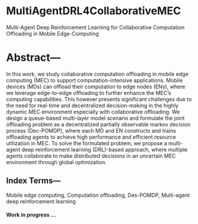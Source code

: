 # MultiAgentDRL4CollaborativeMEC
Multi-Agent Deep Reinforcement Learning for Collaborative Computation Offloading in Mobile Edge-Computing

# Abstract—
In this work, we study collaborative computation offloading in mobile edge computing (MEC) to support computation-intensive applications. Mobile devices (MDs) can offload their computation to edge nodes (ENs), where we leverage edge-to-edge offloading to further enhance the MEC’s computing capabilities. This however presents significant challenges due to the need for real-time and decentralized decision-making in the highly dynamic MEC environment especially with collaborative offloading. We design a queue-based multi-layer model scenario and formulate the joint offloading problem as a decentralized partially observable markov decision process (Dec-POMDP), where each MD and EN constructs and trains offloading agents to achieve high performance and efficient resource utilization in MEC. To solve the formulated problem, we propose a multi-agent deep reinforcement learning (DRL)-based approach, where multiple agents collaborate to make distributed decisions in an uncertain MEC environment through global optimization.

## Index Terms—
Mobile edge computing, Computation offloading, Des-POMDP, Multi-agent deep reinforcement learning

#### Work in progress ...
